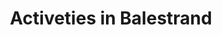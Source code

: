 ---
title: Explore
menu:
  main:
    weight: 3
    name: Activeties

description: Balestrand has many hidden treasures to explore. Go hiking in the high mountains, watch the fjord from above, or cruise the fjord, close to the elements. The opportunities are endless.

title: Activeties in Balestrand
intro: The first tourist came to Balestrand more than a 100 years ago, drawn to majestic mountains and deep fjords. The small village has since become an attractive destination worldwide. Below we have listed some of the activities in Balestrand we think you should try.

activeties:
- title: The view
  desc: From Balestrand and 40 minutes drive you will find the spectacular viewpoint on Gaularfjellet.
  homepage: https://goo.gl/maps/8Hxim3bHPJMgEdqBA
  img: /images/utsikten.jpeg
  alt: gaularfjellet view balestrand
  button: Get directions >
  source: nasjonaleturistveger.no

- title: Balestrand lagoon
  desc: A short walk from our apartments you will find Balestrand swimming lagoon. The swimming lagoon is a family-friendly area where children and adults can swim and relax.
  homepage: https://goo.gl/maps/j4QFtcGzUHAtWaVe6
  img: /images/badelagunen.png
  alt: balestrand lagoon swimming
  button: Get directions >
- title: Balestrand Adventure
  desc: Balestrand adventures are an experienced provider in Balestrand, in the heart of the Sognefjord region. They sell down-to-earth experiences based on the history and nature of the Sognefjord. 
  homepage: https://www.balestrandadventure.no
  img: /images/fjord_adventure2.jpg
  alt: fast sightseeing rib guide
  button: Go to website >
  source: balestrandadventure.no

- title: Balestrand Fjord Angling
  desc: Experience more than just fishing. Stunning vistas around every corner, as far as eye can see. Culture. Educational. High mountains, Running water & Clean Air...
  homepage: https://www.balestrandfjordangling.com
  img: /images/balestrand_fjord_angling.jpg
  alt: fishing angling balestrand fjord deep fish guide 
  button: Go to website >
  source: balestrandfjordangling.com

- title: Balestrand Cider House
  desc: Balestrand cider house is located in Balestrand, a small walk from the pier and Kviknes Hotel. Balholm is their brand for fruit and berry drinks - cooked with a large portion of passion! In the summer, you can join in the tasting of cider and learn how to distill or cook sparkling cider in the traditional way. You can shop in the farm shop or have a meal in the restaurant.
  homepage: https://www.ciderhuset.no
  img: /images/ciderhuset.jpg
  alt: ciderhuset ciderhouse local food tasting traditional
  button: Go to website >
  source: ciderhuset.no

- title: Hiking
  desc: Balestrand has wonderful hiking trails for those who either want a longer hike to Raudmelen, or fantastic Keipen, or for those who want a short trip to Orrabenken. We have provided a map below containing hiking trails in the area.
  homepage: static/balestrand_hiking_map.pdf
  img: /images/balestrand_hiking.jpg
  alt: balestrand hiking mountains trails view amazing fjord
  button: Download hiking maps
  source: sognefjord.no

---
